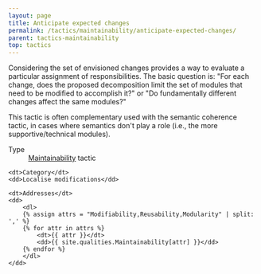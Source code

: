 ```yaml
---
layout: page
title: Anticipate expected changes
permalink: /tactics/maintainability/anticipate-expected-changes/
parent: tactics-maintainability
top: tactics
---
```


Considering the set of envisioned changes provides a way to evaluate a particular assignment of responsibilities. The basic question is: "For each change, does
the proposed decomposition limit the set of modules that need to be modified to accomplish it?" or "Do fundamentally different changes affect the same modules?"

This tactic is often complementary used with the semantic coherence tactic, in cases where semantics don't play a role (i.e., the more supportive/technical
modules).

<dl>
    <dt>Type</dt>
    <dd><a href="{{ '/quality/maintainability/' | relative_url }}">Maintainability</a> tactic</dd>
    
    <dt>Category</dt>
    <dd>Localise modifications</dd>
    
    <dt>Addresses</dt>
    <dd>
        <dl>
        {% assign attrs = "Modifiability,Reusability,Modularity" | split: ',' %}
        {% for attr in attrs %}
            <dt>{{ attr }}</dt>
            <dd>{{ site.qualities.Maintainability[attr] }}</dd>
        {% endfor %}
        </dl>
    </dd>
</dl>
